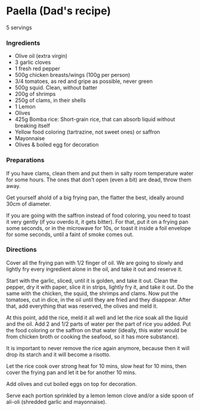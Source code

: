 Paella (Dad's recipe)
======

5 servings

### Ingredients

* Olive oil (extra virgin)
* 3 garlic cloves
* 1 fresh red pepper
* 500g chicken breasts/wings (100g per person)
* 3/4 tomatoes, as red and gripe as possible, never green
* 500g squid. Clean, without batter
* 200g of shrimps
* 250g of clams, in their shells
* 1 Lemon
* Olives
* 425g Bomba rice: Short-grain rice, that can absorb liquid without breaking itself
* Yellow food coloring (tartrazine, not sweet ones) or saffron
* Mayonnaise
* Olives & boiled egg for decoration

### Preparations

If you have clams, clean them and put them in salty room temperature water for
some hours. The ones that don't open (even a bit) are dead, throw them away.

Get yourself ahold of a big frying pan, the flatter the best, ideally around
30cm of diameter.

If you are going with the saffron instead of food coloring, you need to toast it
very gently (if you overdo it, it gets bitter). For that, put it on a frying pan
some seconds, or in the microwave for 10s, or toast it inside a foil envelope
for some seconds, until a faint of smoke comes out.

### Directions

Cover all the frying pan with 1/2 finger of oil.
We are going to slowly and lightly fry every ingredient alone in the oil, and
take it out and reserve it.

Start with the garlic, sliced, until it is golden, and take it out.
Clean the pepper, dry it with paper, slice it in strips, lightly fry it, and take it out.
Do the same with the chicken, the squid, the shrimps and clams.
Now put the tomatoes, cut in dice, in the oil until they are fried and they disappear.
After that, add everything that was reserved, the olives and meld it.

At this point, add the rice, meld it all well and let the rice soak all the
liquid and the oil.
Add 2 and 1/2 parts of water per the part of rice you added. Put the food
coloring or the saffron on that water (ideally, this water would be from chicken
broth or cooking the seafood, so it has more substance).

It is important to never remove the rice again anymore, because then it will
drop its starch and it will become a risotto.

Let the rice cook over strong heat for 10 mins, slow heat for 10 mins, then cover
the frying pan and let it be for another 10 mins.

Add olives and cut boiled eggs on top for decoration.

Serve each portion sprinkled by a lemon lemon clove and/or a side spoon of
ali-oli (shredded garlic and mayonnaise).
